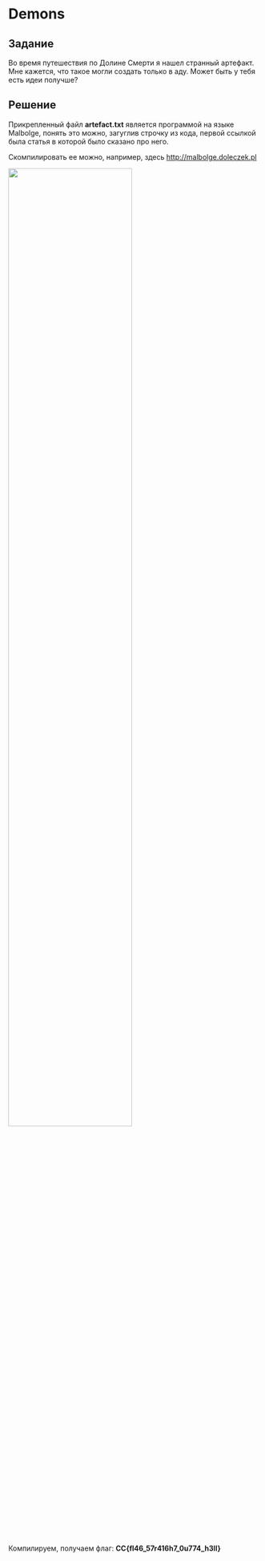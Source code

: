 # Demons

## Задание

Во время путешествия по Долине Смерти я нашел странный артефакт. Мне кажется, что такое могли создать только в аду. Может быть у тебя есть идеи получше?

## Решение

Прикрепленный файл **artefact.txt** является программой на языке Malbolge,  понять это можно, загуглив строчку из кода, первой ссылкой была статья в которой было сказано про него.

Скомпилировать ее можно, например, здесь <http://malbolge.doleczek.pl>

<img src="https://raw.githubusercontent.com/gleb270/CyberChallenge_WriteUp/master/Forensic/Demons/Demons.png"
     width="70%"></img>

Компилируем, получаем флаг: **CC{fl46_57r416h7_0u774_h3ll}**